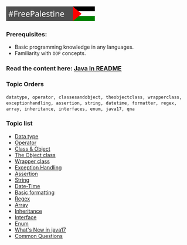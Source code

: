 
![SavePalestine](https://raw.githubusercontent.com/OneDroid/.github/refs/heads/main/images/badge/save-palestine.svg)

### Prerequisites:
- Basic programming knowledge in any languages.
- Familiarity with `OOP` concepts.


### Read the content here: <a target="blank" href="https://abusaeed2433.github.io/java-in-readme-site/">Java In README</a>

### Topic Orders
```
datatype, operator, classesandobject, theobjectclass, wrapperclass, exceptionhandling, assertion, string, datetime, formatter, regex, array, inheritance, interfaces, enum, java17, qna
```

### Topic list
- [Data type](./datatype/)
- [Operator](./operator/)
- [Class & Object](./classesandobject/part1/)
- [The Object class](./theobjectclass/part1/)
- [Wrapper class](./wrapperclass/)
- [Exception Handling](./exceptionhandling/part1/)
- [Assertion](./assertion/)
- [String](./string/part1/)
- [Date-Time](./datetime/part1/)
- [Basic formatting](./formatter/)
- [Regex](./regex/part1/)
- [Array](./array/)
- [Inheritance](./inheritance/part1/)
- [Interface](./interfaces/part1/)
- [Enum](./enum/)
- [What's New in java17](./java17/part1/)
- [Common Questions](./qna/)
